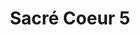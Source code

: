 ---
weight: 1
images:
- /images/photos/20230620 - Sortie Nocturne - Stéphane G. - 0067.jpg
title: Sacré Coeur 5
tags:
- architecture
- archive
---